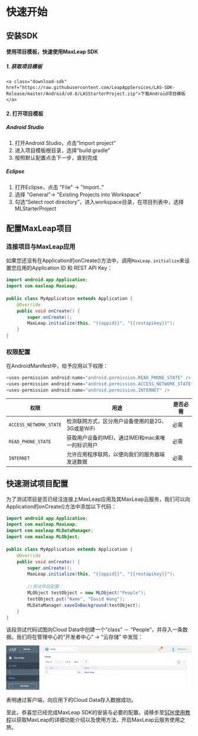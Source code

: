 # 快速开始

##	安装SDK

####	使用项目模板，快速使用MaxLeap SDK

#####	1.	获取项目模板

	<a class="download-sdk" href="https://raw.githubusercontent.com/LeapAppServices/LAS-SDK-Release/master/Android/v0.6/LASStarterProject.zip">下载Android项目模板</a>
	
####	2.	打开项目模板

#####	Android Studio 

1. 	打开Android Studio，点击“Import project”
2. 	进入项目模板根目录，选择“build.gradle”
3. 	按照默认配置点击下一步，直到完成 

#####	Eclipse
	
1.	打开Eclipse，点击 "File" -> "Import.." 
2. 	选择 "General"-> "Existing Projects into Workspace"
3. 	勾选“Select root directory”，进入workspace目录，在项目列表中，选择MLStarterProject

##	配置MaxLeap项目

###	连接项目与MaxLeap应用
	
如果您还没有在Application的onCreate()方法中，调用`MaxLeap.initialize`来设置您应用的Application ID 和 REST API Key：
	
```java
import android.app.Application;
import com.maxleap.MaxLeap;

public class MyApplication extends Application {
    @Override
    public void onCreate() {
        super.onCreate();
        MaxLeap.initialize(this, "{{appid}}", "{{restapikey}}");
    }
}
```
	
###	权限配置

在AndroidManifest中，给予应用以下权限：
	
```java
<uses-permission android:name="android.permission.READ_PHONE_STATE" />
<uses-permission android:name="android.permission.ACCESS_NETWORK_STATE" />
<uses-permission android:name="android.permission.INTERNET" />
```

权限|用途|是否必需
---|---|---
`ACCESS_NETWORK_STATE`|		检测联网方式，区分用户设备使用的是2G、3G或是WiFi| 必需
`READ_PHONE_STATE`| 	获取用户设备的IMEI，通过IMEI和mac来唯一的标识用户| 必需
`INTERNET`| 	允许应用程序联网，以便向我们的服务器端发送数据| 必需

##	快速测试项目配置

为了测试项目是否已经注连接上MaxLeap应用及其MaxLeap云服务，我们可以向Application的onCreate()方法中添加以下代码：

```java
import android.app.Application;
import com.maxleap.MaxLeap;
import com.maxleap.MLDataManager;
import com.maxleap.MLObject;

public class MyApplication extends Application {
    @Override
    public void onCreate() {
        super.onCreate();
        MaxLeap.initialize(this, "{{appid}}", "{{restapikey}}");
        
        //测试项目配置：
        MLObject testObject = new MLObject("People");
        testObject.put("Name", "David Wang");
        MLDataManager.saveInBackground(testObject);
    }
}
```

该段测试代码试图向Cloud Data中创建一个“class” － “People”，并存入一条数据。我们将在管理中心的“开发者中心” -> “云存储” 中发现：

![imgSDKQSTestAddObj](../../../images/imgSDKQSTestAddObj.png)

表明通过客户端，向应用下的Cloud Data存入数据成功。

至此，恭喜您已经完成MaxLeap SDK的安装与必要的配置。请移步至[SDK使用教程](ML_DOCS_LINK_PLACEHOLDER_SDK_TUTORIALS_IOS)以获取MaxLeap的详细功能介绍以及使用方法，开启MaxLeap云服务使用之旅。
